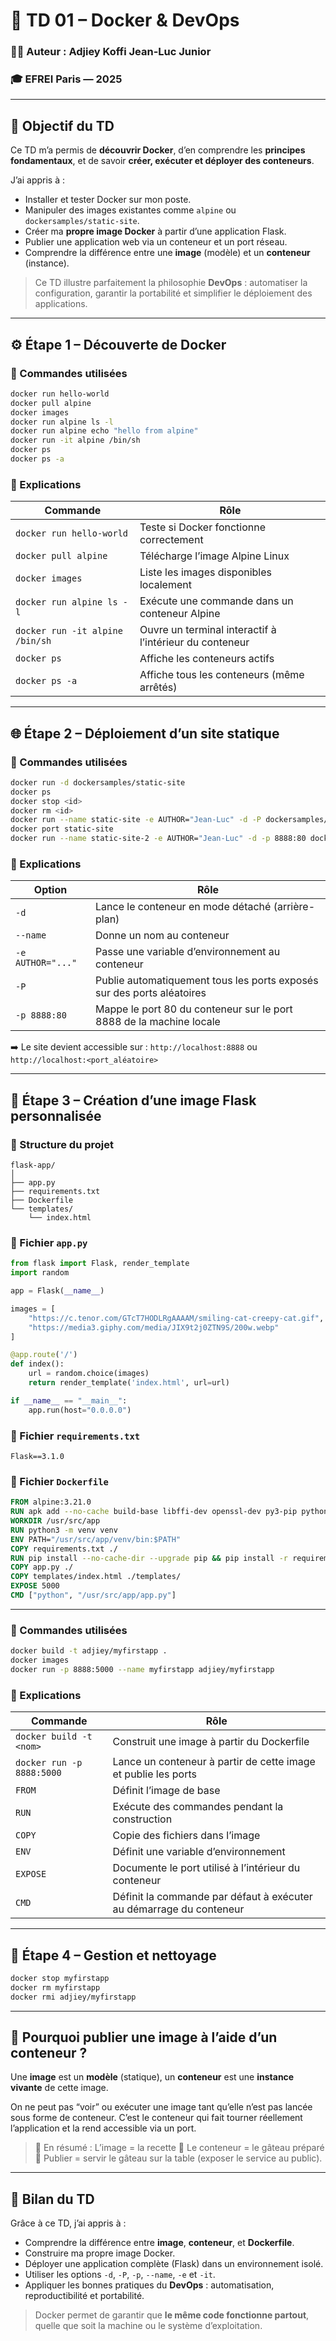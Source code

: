# 🐳 TD 01 – Docker & DevOps

### 👨‍💻 Auteur : **Adjiey Koffi Jean-Luc Junior**

### 🎓 EFREI Paris — 2025

---

## 🎯 Objectif du TD

Ce TD m’a permis de **découvrir Docker**, d’en comprendre les **principes fondamentaux**,
et de savoir **créer, exécuter et déployer des conteneurs**.

J’ai appris à :

* Installer et tester Docker sur mon poste.
* Manipuler des images existantes comme `alpine` ou `dockersamples/static-site`.
* Créer ma **propre image Docker** à partir d’une application Flask.
* Publier une application web via un conteneur et un port réseau.
* Comprendre la différence entre une **image** (modèle) et un **conteneur** (instance).

> Ce TD illustre parfaitement la philosophie **DevOps** :
> automatiser la configuration, garantir la portabilité et simplifier le déploiement des applications.

---

## ⚙️ Étape 1 – Découverte de Docker

### 🔹 Commandes utilisées

```bash
docker run hello-world
docker pull alpine
docker images
docker run alpine ls -l
docker run alpine echo "hello from alpine"
docker run -it alpine /bin/sh
docker ps
docker ps -a
```

### 🧠 Explications

| Commande                        | Rôle                                                    |
| ------------------------------- | ------------------------------------------------------- |
| `docker run hello-world`        | Teste si Docker fonctionne correctement                 |
| `docker pull alpine`            | Télécharge l’image Alpine Linux                         |
| `docker images`                 | Liste les images disponibles localement                 |
| `docker run alpine ls -l`       | Exécute une commande dans un conteneur Alpine           |
| `docker run -it alpine /bin/sh` | Ouvre un terminal interactif à l’intérieur du conteneur |
| `docker ps`                     | Affiche les conteneurs actifs                           |
| `docker ps -a`                  | Affiche tous les conteneurs (même arrêtés)              |

---

## 🌐 Étape 2 – Déploiement d’un site statique

### 🔹 Commandes utilisées

```bash
docker run -d dockersamples/static-site
docker ps
docker stop <id>
docker rm <id>
docker run --name static-site -e AUTHOR="Jean-Luc" -d -P dockersamples/static-site
docker port static-site
docker run --name static-site-2 -e AUTHOR="Jean-Luc" -d -p 8888:80 dockersamples/static-site
```

### 🧠 Explications

| Option            | Rôle                                                                   |
| ----------------- | ---------------------------------------------------------------------- |
| `-d`              | Lance le conteneur en mode détaché (arrière-plan)                      |
| `--name`          | Donne un nom au conteneur                                              |
| `-e AUTHOR="..."` | Passe une variable d’environnement au conteneur                        |
| `-P`              | Publie automatiquement tous les ports exposés sur des ports aléatoires |
| `-p 8888:80`      | Mappe le port 80 du conteneur sur le port 8888 de la machine locale    |

➡️ Le site devient accessible sur :
`http://localhost:8888` ou `http://localhost:<port_aléatoire>`

---

## 🐍 Étape 3 – Création d’une image Flask personnalisée

### 📂 Structure du projet

```
flask-app/
│
├── app.py
├── requirements.txt
├── Dockerfile
└── templates/
    └── index.html
```

### 🔹 Fichier `app.py`

```python
from flask import Flask, render_template
import random

app = Flask(__name__)

images = [
    "https://c.tenor.com/GTcT7HODLRgAAAAM/smiling-cat-creepy-cat.gif",
    "https://media3.giphy.com/media/JIX9t2j0ZTN9S/200w.webp"
]

@app.route('/')
def index():
    url = random.choice(images)
    return render_template('index.html', url=url)

if __name__ == "__main__":
    app.run(host="0.0.0.0")
```

### 🔹 Fichier `requirements.txt`

```
Flask==3.1.0
```

### 🔹 Fichier `Dockerfile`

```dockerfile
FROM alpine:3.21.0
RUN apk add --no-cache build-base libffi-dev openssl-dev py3-pip python3
WORKDIR /usr/src/app
RUN python3 -m venv venv
ENV PATH="/usr/src/app/venv/bin:$PATH"
COPY requirements.txt ./
RUN pip install --no-cache-dir --upgrade pip && pip install -r requirements.txt
COPY app.py ./
COPY templates/index.html ./templates/
EXPOSE 5000
CMD ["python", "/usr/src/app/app.py"]
```

---

### 🔹 Commandes utilisées

```bash
docker build -t adjiey/myfirstapp .
docker images
docker run -p 8888:5000 --name myfirstapp adjiey/myfirstapp
```

### 🧠 Explications

| Commande                  | Rôle                                                                |
| ------------------------- | ------------------------------------------------------------------- |
| `docker build -t <nom>`   | Construit une image à partir du Dockerfile                          |
| `docker run -p 8888:5000` | Lance un conteneur à partir de cette image et publie les ports      |
| `FROM`                    | Définit l’image de base                                             |
| `RUN`                     | Exécute des commandes pendant la construction                       |
| `COPY`                    | Copie des fichiers dans l’image                                     |
| `ENV`                     | Définit une variable d’environnement                                |
| `EXPOSE`                  | Documente le port utilisé à l’intérieur du conteneur                |
| `CMD`                     | Définit la commande par défaut à exécuter au démarrage du conteneur |

---

## 🧱 Étape 4 – Gestion et nettoyage

```bash
docker stop myfirstapp
docker rm myfirstapp
docker rmi adjiey/myfirstapp
```

---

## 🧩 Pourquoi publier une image à l’aide d’un conteneur ?

Une **image** est un **modèle** (statique),
un **conteneur** est une **instance vivante** de cette image.

On ne peut pas “voir” ou exécuter une image tant qu’elle n’est pas lancée sous forme de conteneur.
C’est le conteneur qui fait tourner réellement l’application et la rend accessible via un port.

> 💬 En résumé :
> L’image = la recette 🍰
> Le conteneur = le gâteau préparé 🎂
> Publier = servir le gâteau sur la table (exposer le service au public).

---

## 🧠 Bilan du TD

Grâce à ce TD, j’ai appris à :

* Comprendre la différence entre **image**, **conteneur**, et **Dockerfile**.
* Construire ma propre image Docker.
* Déployer une application complète (Flask) dans un environnement isolé.
* Utiliser les options `-d`, `-P`, `-p`, `--name`, `-e` et `-it`.
* Appliquer les bonnes pratiques du **DevOps** : automatisation, reproductibilité et portabilité.

> Docker permet de garantir que **le même code fonctionne partout**,
> quelle que soit la machine ou le système d’exploitation.
